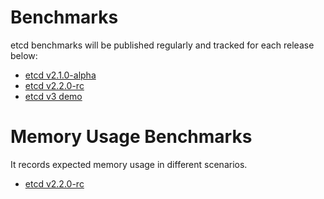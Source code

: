 # Benchmarks

etcd benchmarks will be published regularly and tracked for each release below:

- [etcd v2.1.0-alpha][2.1]
- [etcd v2.2.0-rc][2.2]
- [etcd v3 demo][3.0]

# Memory Usage Benchmarks

It records expected memory usage in different scenarios.

- [etcd v2.2.0-rc][2.2-mem]

[2.1]: etcd-2-1-0-alpha-benchmarks.md
[2.2]: etcd-2-2-0-rc-benchmarks.md
[2.2-mem]: etcd-2-2-0-rc-memory-benchmarks.md
[3.0]: etcd-3-demo-benchmarks.md

